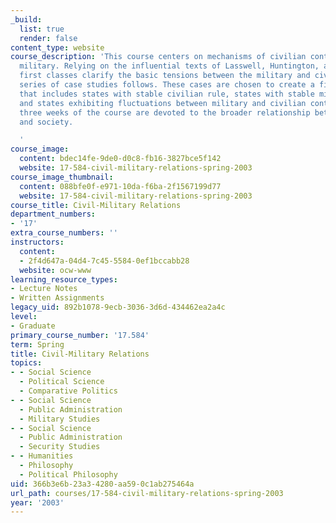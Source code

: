 ```yaml
---
_build:
  list: true
  render: false
content_type: website
course_description: 'This course centers on mechanisms of civilian control of the
  military. Relying on the influential texts of Lasswell, Huntington, and Finer, the
  first classes clarify the basic tensions between the military and civilians. A wide-ranging
  series of case studies follows. These cases are chosen to create a field of variation
  that includes states with stable civilian rule, states with stable military influence,
  and states exhibiting fluctuations between military and civilian control. The final
  three weeks of the course are devoted to the broader relationship between military
  and society.

  '
course_image:
  content: bdec14fe-9de0-d0c8-fb16-3827bce5f142
  website: 17-584-civil-military-relations-spring-2003
course_image_thumbnail:
  content: 088bfe0f-e971-10da-f6ba-2f1567199d77
  website: 17-584-civil-military-relations-spring-2003
course_title: Civil-Military Relations
department_numbers:
- '17'
extra_course_numbers: ''
instructors:
  content:
  - 2f4d647a-04d4-7c45-5584-0ef1bccabb28
  website: ocw-www
learning_resource_types:
- Lecture Notes
- Written Assignments
legacy_uid: 892b1078-9ecb-3036-3d6d-434462ea2a4c
level:
- Graduate
primary_course_number: '17.584'
term: Spring
title: Civil-Military Relations
topics:
- - Social Science
  - Political Science
  - Comparative Politics
- - Social Science
  - Public Administration
  - Military Studies
- - Social Science
  - Public Administration
  - Security Studies
- - Humanities
  - Philosophy
  - Political Philosophy
uid: 366b3e6b-23a3-4280-aa59-0c1ab275464a
url_path: courses/17-584-civil-military-relations-spring-2003
year: '2003'
---
```

